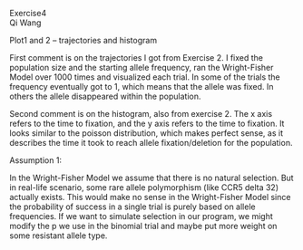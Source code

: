 Exercise4  
Qi Wang

Plot1 and 2 – trajectories and histogram

First comment is on the trajectories I got from Exercise 2. I fixed the population size and the starting allele frequency, ran the Wright-Fisher Model over 1000 times and visualized each trial. In some of the trials the frequency eventually got to 1, which means that the allele was fixed. In others the allele disappeared within the population.

Second comment is on the histogram, also from exercise 2. The x axis refers to the time to fixation, and the y axis refers to the time to fixation. It looks similar to the poisson distribution, which makes perfect sense, as it describes the time it took to reach allele fixation/deletion for the population.


Assumption 1:

In the Wright-Fisher Model we assume that there is no natural selection. But in real-life scenario, some rare allele polymorphism (like CCR5 delta 32) actually exists. This would make no sense in the Wright-Fisher Model since the probability of success in a single trial is purely based on allele frequencies. If we want to simulate selection in our program, we might modify the p we use in the binomial trial and maybe put more weight on some resistant allele type.



